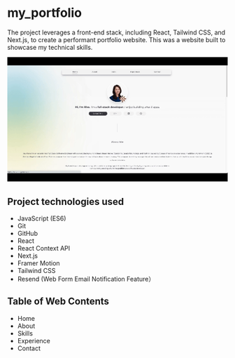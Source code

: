 # my_portfolio
The project leverages a front-end stack, including React, Tailwind CSS, and Next.js, to create a performant portfolio website.
This was a website built to showcase my technical skills.


![gif](https://github.com/chunhan-c/my_portfolio/blob/main/public/my_portfolio.gif)



## Project technologies used

* JavaScript (ES6)
* Git
* GitHub
* React
* React Context API
* Next.js
* Framer Motion
* Tailwind CSS
* Resend (Web Form Email Notification Feature）


## Table of Web Contents

* Home
* About 
* Skills
* Experience
* Contact 


